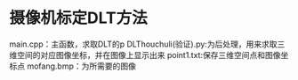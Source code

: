 # 摄像机标定DLT方法
main.cpp：主函数，求取DLT的p
DLThouchuli(验证).py:为后处理，用来求取三维空间的对应图像坐标，并在图像上显示出来
point1.txt:保存三维空间点和图像坐标点
mofang.bmp：为所需要的图像
